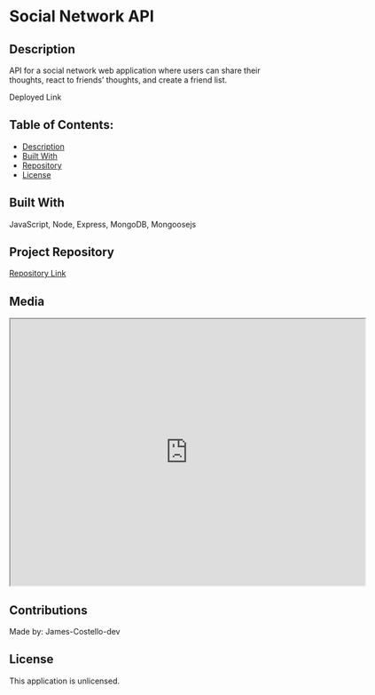 # Social Network API

## Description

API for a social network web application where users can share their thoughts, react to friends’ thoughts, and create a friend list.

Deployed Link

## Table of Contents:

- [Description](#description)
- [Built With](#built-with)
- [Repository](#repository)
- [License](#license)

## Built With

JavaScript, Node, Express, MongoDB, Mongoosejs

## Project Repository

[Repository Link](https://github.com/JamesCostello-dev/super-journey)

## Media
<iframe src="https://drive.google.com/file/d/1hMAUefggh4-UTv9UVCmaXggmZe8ESR_z/preview" width="640" height="480"></iframe>

## Contributions

Made by: James-Costello-dev

## License

This application is unlicensed.
